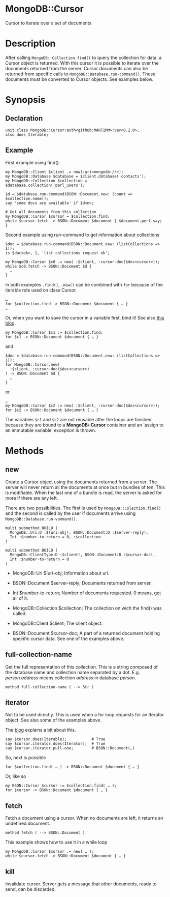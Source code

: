 MongoDB::Cursor
===============

Cursor to iterate over a set of documents

Description
===========

After calling `MongoDB::Collection.find()` to query the collection for data, a Cursor object is returned. With this cursor it is possible to iterate over the documents returned from the server. Cursor documents can also be returned from specific calls to `MongoDB::Database.run-command()`. These documents must be converted to Cursor objects. See examples below.

Synopsis
========

Declaration
-----------

    unit class MongoDB::Cursor:auth<github:MARTIMM>:ver<0.2.0>;
    also does Iterable;

Example
-------

First example using find().

    my MongoDB::Client $client .= new(:uri<mongodb://>);
    my MongoDB::Database $database = $client.database('contacts');
    my MongoDB::Collection $collection = $database.collection('perl_users');

    $d = $database.run-command(BSON::Document.new: (count => $collection.name));
    say 'some docs are available' if $d<n>;

    # Get all documents from this collection
    my MongoDB::Cursor $cursor = $collection.find;
    while $cursor.fetch -> BSON::Document $document { $document.perl.say; }

Second example using run-command to get information about collections

    $doc = $database.run-command(BSON::Document.new: (listCollections => 1));
    is $doc<ok>, 1, 'list collections request ok';

    my MongoDB::Cursor $c0 .= new( :$client, :cursor-doc($doc<cursor>));
    while $c0.fetch -> BSON::Document $d {
      …
    }

In both examples `.find()`, `.new()` can be combined with `for` because of the iterable role used on class Cursor.

    …
    for $collection.find -> BSON::Document $document { … }
    …

Or, when you want to save the cursor in a variable first, bind it! See also [this blog](https://gist.github.com/uzluisf/6faff852ace828a9d283d9aaa944e76d).

    my MongoDB::Cursor $c1 := $collection.find;
    for $c1 -> BSON::Document $document { … }

and

    $doc = $database.run-command(BSON::Document.new: (listCollections => 1));
    for MongoDB::Cursor.new(
      :$client, :cursor-doc($doc<cursor>)
    ) -> BSON::Document $d {
      …
    }

or

    …
    my MongoDB::Cursor $c2 := new( :$client, :cursor-doc($doc<cursor>));
    for $c2 -> BSON::Document $document { … }

The variables `$c1` and `$c2` are not reusable after the loops are finished because they are bound to a **MongoDB::Cursor** container and an 'assign to an immutable variable' exception is thrown.

Methods
=======

new
---

Create a Cursor object using the documents returned from a server. The server will never return all the documents at once but in bundles of ten. This is modifiable. When the last one of a bundle is read, the server is asked for more if there are any left.

There are two possibilities. The first is used by `MongoDB::Colection.find()` and the second is called by the user if documents arrive using `MongoDB::Database.run-vommand()`.

    multi submethod BUILD (
      MongoDB::Uri:D :$!uri-obj!, BSON::Document:D :$server-reply!,
      Int :$number-to-return = 0, :$collection
    )

    multi submethod BUILD (
      MongoDB::ClientType:D :$client!, BSON::Document:D :$cursor-doc!,
      Int :$number-to-return = 0
    )

  * MongoDB::Uri $!uri-obj; Information about uri.

  * BSON::Document $server-reply; Documents returned from server.

  * Int $number-to-return; Number of documents requested. 0 means, get all of it.

  * MongoDB::Collection $collection; The collection on wich the find() was called.

  * MongoDB::Client $client; The client object.

  * BSON::Document $cursor-doc; A part of a returned document holding specific cursor data. See one of the examples above.

full-collection-name
--------------------

Get the full representation of this collection. This is a string composed of the database name and collection name separated by a dot. E.g. *person.address* means collection *address* in database *person*.

    method full-collection-name ( --> Str )

iterator
--------

Not to be used directly. This is used when a for loop requests for an Iterator object. See also some of the examples above.

The [blog](https://gist.github.com/uzluisf/6faff852ace828a9d283d9aaa944e76d) explains a bit about this.

    say $cursor.does(Iterable);           # True
    say $cursor.iterator.does(Iterator);  # True
    say $cursor.iterator.pull-one;        # BSON::Document(…)

So, next is possible

    for $collection.find( … ) -> BSON::Document $document { … }

Or, like so

    my BSON::Cursor $cursor := $collection.find( … );
    for $cursor -> BSON::Document $document { … }

fetch
-----

Fetch a document using a cursor. When no documents are left, it returns an undefined document.

    method fetch ( --> BSON::Document )

This example shows how to use it in a while loop

    my MongoDB::Cursor $cursor .= new( … );
    while $cursor.fetch -> BSON::Document $document { … }

kill
----

Invalidate cursor. Server gets a message that other documents, ready to send, can be discarded.

